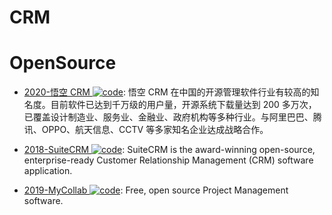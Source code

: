 # CRM

# OpenSource

- [2020-悟空 CRM ![code](https://martrix-usa.oss-accelerate.aliyuncs.com/logo/code.svg)](https://gitee.com/wukongcrm): 悟空 CRM 在中国的开源管理软件行业有较高的知名度。目前软件已达到千万级的用户量，开源系统下载量达到 200 多万次，已覆盖设计制造业、服务业、金融业、政府机构等多种行业。与阿里巴巴、腾讯、OPPO、航天信息、CCTV 等多家知名企业达成战略合作。

- [2018-SuiteCRM ![code](https://martrix-usa.oss-accelerate.aliyuncs.com/logo/code.svg)](https://github.com/salesagility/SuiteCRM): SuiteCRM is the award-winning open-source, enterprise-ready Customer Relationship Management (CRM) software application.

- [2019-MyCollab ![code](https://martrix-usa.oss-accelerate.aliyuncs.com/logo/code.svg)](https://github.com/MyCollab/mycollab): Free, open source Project Management software.
